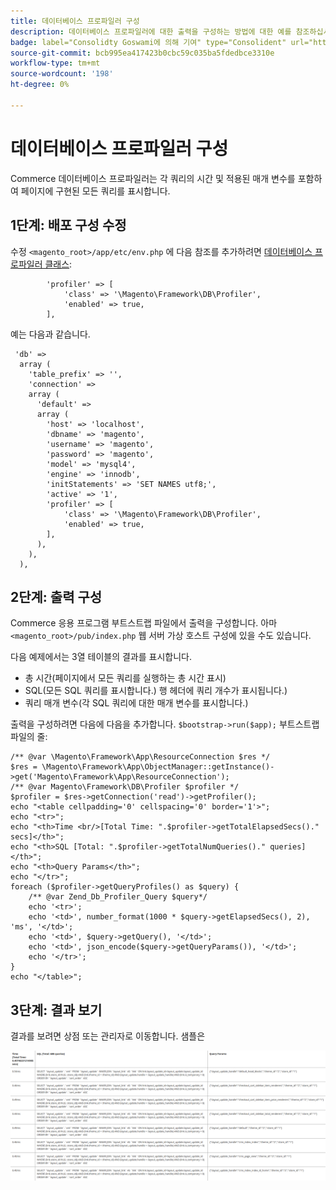 ```yaml
---
title: 데이터베이스 프로파일러 구성
description: 데이터베이스 프로파일러에 대한 출력을 구성하는 방법에 대한 예를 참조하십시오.
badge: label="Consolidty Goswami에 의해 기여" type="Consolident" url="https://github.com/atishgoswami" tooltip="Atish Goswami"
source-git-commit: bcb995ea417423b0cbc59c035ba5fdedbce3310e
workflow-type: tm+mt
source-wordcount: '198'
ht-degree: 0%

---
```



# 데이터베이스 프로파일러 구성

Commerce 데이터베이스 프로파일러는 각 쿼리의 시간 및 적용된 매개 변수를 포함하여 페이지에 구현된 모든 쿼리를 표시합니다.

## 1단계: 배포 구성 수정

수정 `<magento_root>/app/etc/env.php` 에 다음 참조를 추가하려면 [데이터베이스 프로파일러 클래스](https://github.com/magento/magento2/tree/2.4/lib/internal/Magento/Framework/DB/Profiler.php):

```php?start_inline=1
        'profiler' => [
            'class' => '\Magento\Framework\DB\Profiler',
            'enabled' => true,
        ],
```

예는 다음과 같습니다.

```php?start_inline=1
 'db' =>
  array (
    'table_prefix' => '',
    'connection' =>
    array (
      'default' =>
      array (
        'host' => 'localhost',
        'dbname' => 'magento',
        'username' => 'magento',
        'password' => 'magento',
        'model' => 'mysql4',
        'engine' => 'innodb',
        'initStatements' => 'SET NAMES utf8;',
        'active' => '1',
        'profiler' => [
            'class' => '\Magento\Framework\DB\Profiler',
            'enabled' => true,
        ],
      ),
    ),
  ),
```

## 2단계: 출력 구성

Commerce 응용 프로그램 부트스트랩 파일에서 출력을 구성합니다. 아마 `<magento_root>/pub/index.php` 웹 서버 가상 호스트 구성에 있을 수도 있습니다.

다음 예제에서는 3열 테이블의 결과를 표시합니다.

- 총 시간(페이지에서 모든 쿼리를 실행하는 총 시간 표시)
- SQL(모든 SQL 쿼리를 표시합니다.) 행 헤더에 쿼리 개수가 표시됩니다.)
- 쿼리 매개 변수(각 SQL 쿼리에 대한 매개 변수를 표시합니다.)

출력을 구성하려면 다음에 다음을 추가합니다. `$bootstrap->run($app);` 부트스트랩 파일의 줄:

```php?start_inline=1
/** @var \Magento\Framework\App\ResourceConnection $res */
$res = \Magento\Framework\App\ObjectManager::getInstance()->get('Magento\Framework\App\ResourceConnection');
/** @var Magento\Framework\DB\Profiler $profiler */
$profiler = $res->getConnection('read')->getProfiler();
echo "<table cellpadding='0' cellspacing='0' border='1'>";
echo "<tr>";
echo "<th>Time <br/>[Total Time: ".$profiler->getTotalElapsedSecs()." secs]</th>";
echo "<th>SQL [Total: ".$profiler->getTotalNumQueries()." queries]</th>";
echo "<th>Query Params</th>";
echo "</tr>";
foreach ($profiler->getQueryProfiles() as $query) {
    /** @var Zend_Db_Profiler_Query $query*/
    echo '<tr>';
    echo '<td>', number_format(1000 * $query->getElapsedSecs(), 2), 'ms', '</td>';
    echo '<td>', $query->getQuery(), '</td>';
    echo '<td>', json_encode($query->getQueryParams()), '</td>';
    echo '</tr>';
}
echo "</table>";
```

## 3단계: 결과 보기

결과를 보려면 상점 또는 관리자로 이동합니다. 샘플은

![예제 데이터베이스 프로파일러 결과](../../assets/configuration/db-profiler-results.png)
